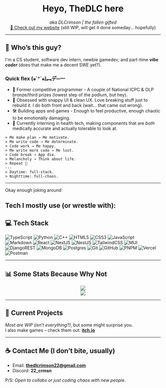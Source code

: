 <h1 align="center">Heyo, TheDLC here</h1>
<p align="center">
  <i> aka DLCrimson | the fallen gifted </i>
  <br/>
  <a href="https://thedlcrimson.vercel.app/">🔗 Check out my website</a> (still WIP, will get it done someday... hopefully)
</p>

---

## 🗿 Who’s this guy?

I'm a CS student, software dev intern, newbie gamedev, and part-time ***vibe coder*** (does that make me a decent SWE yet?).

### Quick flex (๑`^´๑)︻デ═一
- 🧩 Former competitive programmer - A couple of National ICPC & OLP bronze/third prizes (lowest step of the podium, but hey).  
- 🧠 Obsessed with snappy UI & clean UX. Love breaking stuff just to rebuild it. I do both front and back (wait... that came out wrong).  
- 🛠 Building apps and games - Enough to feel productive, enough chaotic to be emotionally damaging. 
- 🏥 Currently interning in health tech, making components that are *both* medically accurate and actually tolerable to look at.

```trmnl
> Me make plan → Me motivate.  
> Me write code → Me determinate.  
> Code work → Me happy.  
> Me write more code → Me lust.  
> Code break → App die.  
> Melancholy → Think about life.  
> Repeat 🔁
---
> Daytime: full-stack.  
> Nighttime: full-chaos.
```
---

Okay enough joking around
## Tech I mostly use (or wrestle with):

## 💻 Tech Stack

![TypeScript](https://img.shields.io/badge/typescript-%23007ACC.svg?style=flat&logo=typescript&logoColor=white)
![Python](https://img.shields.io/badge/python-3670A0?style=flat&logo=python&logoColor=ffdd54)
![C++](https://img.shields.io/badge/c++-%2300599C.svg?style=flat&logo=c%2B%2B&logoColor=white)
![HTML5](https://img.shields.io/badge/html5-%23E34F26.svg?style=flat&logo=html5&logoColor=white)
![CSS3](https://img.shields.io/badge/css3-%231572B6.svg?style=flat&logo=css3&logoColor=white)
![JavaScript](https://img.shields.io/badge/javascript-%23323330.svg?style=flat&logo=javascript&logoColor=%23F7DF1E)
![Markdown](https://img.shields.io/badge/markdown-%23000000.svg?style=flat&logo=markdown&logoColor=white)
![React](https://img.shields.io/badge/react-%2320232a.svg?style=flat&logo=react&logoColor=%2361DAFB)
![NextJS](https://img.shields.io/badge/Next-black?style=flat&logo=next.js&logoColor=white)
![NestJS](https://img.shields.io/badge/NestJS-E0234E?style=flat&logo=nestjs&logoColor=white)
![TailwindCSS](https://img.shields.io/badge/tailwindcss-%2338B2AC.svg?style=flat&logo=tailwind-css&logoColor=white)
![MUI](https://img.shields.io/badge/MUI-007FFF?style=flat&logo=mui&logoColor=white)
![DjangoREST](https://img.shields.io/badge/DJANGO-REST-ff1709?style=flat&logo=django&logoColor=white&color=ff1709&labelColor=gray)
![MongoDB](https://img.shields.io/badge/MongoDB-47A248?style=flat&logo=mongodb&logoColor=white)
![Postgres](https://img.shields.io/badge/postgres-%23316192.svg?style=flat&logo=postgresql&logoColor=white)
![Git](https://img.shields.io/badge/git-%23F05033.svg?style=flat&logo=git&logoColor=white)
![GitHub](https://img.shields.io/badge/github-%23121011.svg?style=flat&logo=github&logoColor=white)
![PNPM](https://img.shields.io/badge/pnpm-%234a4a4a.svg?style=flat&logo=pnpm&logoColor=f69220)
![Vercel](https://img.shields.io/badge/vercel-%23000000.svg?style=flat&logo=vercel&logoColor=white)
![Postman](https://img.shields.io/badge/Postman-FF6C37?style=flat&logo=postman&logoColor=white)

---

## 📊 Some Stats Because Why Not

<p align="center">
  <img src="https://github-readme-streak-stats.herokuapp.com/?user=TheDLCrimson&theme=radical&hide_border=false" />
  <br/>
  <img src="https://github-profile-trophy.vercel.app/?username=TheDLCrimson&theme=radical&no-frame=true&no-bg=false&margin-w=4" />
</p>

---

## 🎯 Current Projects

*Most are WIP (isn’t everything?)*, but some might surprise you.  
I also make games – check them out: **[itch.io](https://thedlcrimson.itch.io/)**

---

## ☕ Contact Me (I don’t bite, usually)

- Email: **thedlcrimson22@gmail.com**  
- Discord: **22_crmsn**  

P/S: *Open to collabs or just coding chaos with new people.*
